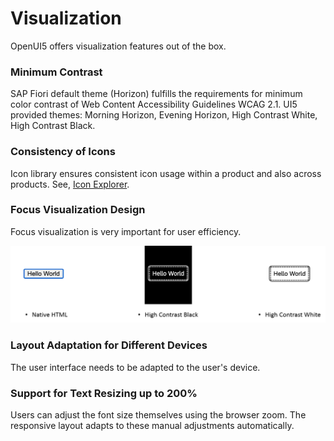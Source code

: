 <!-- loiob3799f08e8da4af48232fe10af22feff -->

# Visualization

OpenUI5 offers visualization features out of the box.





### Minimum Contrast

SAP Fiori default theme \(Horizon\) fulfills the requirements for minimum color contrast of Web Content Accessibility Guidelines WCAG 2.1. UI5 provided themes: Morning Horizon, Evening Horizon, High Contrast White, High Contrast Black.



### Consistency of Icons

Icon library ensures consistent icon usage within a product and also across products.​ See, [Icon Explorer](https://ui5.sap.com/test-resources/sap/m/demokit/iconExplorer/webapp/index.html).



### Focus Visualization Design

Focus visualization is very important for user efficiency.​

![](images/Focus_Visualization_f04ef12.png)



### Layout Adaptation for Different Devices

The user interface needs to be adapted to the user's device.



### Support for Text Resizing up to 200%

Users can adjust the font size themselves using the browser zoom. The responsive layout adapts to these manual adjustments automatically.

